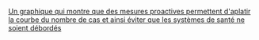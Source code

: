 [Un graphique qui montre que des mesures proactives permettent d'aplatir la courbe du nombre de cas et ainsi éviter que les systèmes de santé ne soient débordés](/images/fr/flatten-the-curve.jpg)
